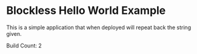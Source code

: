 # Blockless Hello World Example

This is a simple application that when deployed will repeat back the string given.

Build Count: 2
